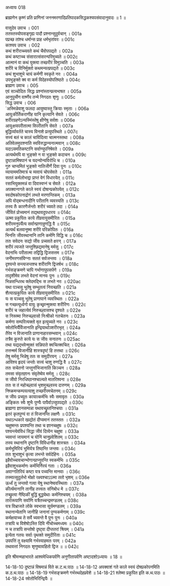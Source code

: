 अध्यायः 018

ब्राह्मणेन कृष्णं प्रति प्राणिनां जननमरणादिप्रतिपादकसिद्धकश्यपसंवादानुवादः ॥ 1 ॥

वासुदेव उवाच ।	001  
ततस्तस्योपसङ्गृह्य पादौ प्रश्नान्सुदुर्वचान् ।	001a  
पप्रच्छ तांश्च धर्मान्स प्राह धर्मभृतांवरः ॥	001c  
काश्यप उवाच ।	002  
कथं शरीराच्च्यवते कथं चैवोपपद्यते ।	002a  
कथं कष्टाच्च संसारात्संसरन्परिमुच्यते ॥	002c  
आत्मानं वा कथं युक्त्वा तच्छरीरं विमुञ्चति ।	003a  
शरीरे च विनिर्मुक्तो कथमन्यत्प्रपद्यते ॥	003c  
कथं शुभाशुभे चायं कर्मणी स्वकृते नरः ।	004a  
उपभुङ्क्ते क्व वा कर्म विदेहस्योपतिष्ठते ॥	004c  
ब्राह्मण उवाच ।	005  
एवं सञ्चोदितः सिद्धः प्रश्नांस्तान्प्रत्यभाषत ।	005a  
आनुपूर्व्येण वार्ष्णेय तन्मे निगदतः शृणुः ॥	005c  
सिद्ध उवाच ।	006  
`अस्मिन्नेवाशु फलदा आयुष्यास्तु क्रियाः स्मृताः ।	006a  
आयुःकीर्तिकराणीह यानि कृत्यानि सेवते ।	006c  
शरीरग्रहणेऽन्यस्मिंस्तेषु क्षीणेषु सर्वशः ॥	006e  
आयुःक्षयपरीतात्मा विपरीतानि सेवते ।	007a  
बुद्धिर्व्यावर्तते चास्य विनाशे प्रत्युपस्थिते ॥	007c  
सत्त्वं बलं च कालं चाविदित्वा चात्मनस्तथा ।	008a  
अतिवेलमुपाश्नाति स्वविरुद्धान्यनात्मवान् ॥	008c  
यदाऽयमतिकष्टानि सर्वाण्युपनिषेवते ।	009a  
अत्यर्थमपि वा भुङ्क्ते न वा भुङ्क्ते कदाचन ॥	009c  
दुष्टान्नामिषपानं च यदन्योन्यविरोधि च ।	010a  
गुरु चाप्यमितं भुङ्क्ते नातिजीर्णे दिवा पुनः ॥	010c  
व्यायाममतिमात्रं च व्यवायं चोपसेवते ।	011a  
सततं कर्मलोभाद्वा प्राप्तं वेगं विधारयेत् ॥	011c  
रसाभियुक्तमन्नं वा दिवास्वप्नं च सेवते ।	012a  
अपक्वानागते काले स्वयं दोषान्प्रकोपयेत् ॥	012c  
स्वदोषकोपनाद्रोगं लभते मरणान्तिकम् ।	013a  
अपि वोद्बन्धनादीनि परीतानि व्यवस्यति ॥	013c  
तस्य तैः कारणैर्जन्तोः शरीरं च्यवते तदा ।	014a  
जीवितं प्रोच्यमानं तद्यथावदुपधारय ॥	014c  
ऊष्मा प्रकुपितः काये तीव्रवायुसमीरितः ।	015a  
शरीरमनुपर्येत्य सर्वान्प्राणान्रुणद्धि वै ॥	015c  
अत्यर्थं बलवानूष्मा शरीरे परिकोपितः ।	016a  
भिनत्ति जीवस्थानानि तानि कर्मणि विद्धि च ॥	016c  
ततः सवेदनः सद्यो जीवः प्रच्यवते क्षरन् ।	017a  
शरीरं त्यजते जन्तुश्छिद्यमानेषु मर्मसु ।	017c  
वेदनाभिः परीतात्मा तद्विद्धि द्विजसत्तम ॥	017e  
जनीमरणसंविग्नाः सततं सर्वजन्तवः ।	018a  
दृश्यन्ते सन्त्यजन्तश्च शरीराणि द्विजर्षभ ॥	018c  
गर्भसङ्क्रमणे चापि गर्भाणापुपसर्पणे ।	019a  
तादृशीमेव लभते वेदनां मानवः पुनः ॥	019c  
भिन्नसन्धिरथ क्लेदमद्भिः स लभते नरः ॥	020ac  
यथा पञ्चसु भूतेषु सम्भूतत्वं नियच्छति ।	021a  
शैत्यात्प्रकुपितः काये तीव्रवायुसमीरितः ॥	021c  
यः स पञ्चसु भूतेषु प्राणापाने व्यवस्थितः ।	022a  
स गच्छत्यूर्ध्वगो वायुः कृच्छ्रान्मुक्त्वा शरीरिणः ।	022c  
शरीरं च जहात्येवं निरुच्छ्वासश्च दृश्यते ॥	022e  
स निरूष्मा निरुच्छ्वासो निःश्रीको गतचेतनः ।	023a  
कर्मणा सम्परित्यक्तो मृत इत्युच्यते नरः ॥	023c  
स्रोतोभिर्यैर्विजानाति इन्द्रियार्थाञ्शरीरभृत् ।	024a  
तैरेव न विजानाति प्राणानाहारसम्भवान् ॥	024c  
तत्रैव कुरुते काये यः स जीवः सनातनः ॥	025ac  
तथा यद्यद्भवेन्मुक्तं सन्निपाते क्वचित्क्वचित् ।	026a  
तत्तन्मर्म विजानीहि शास्त्रदृष्टं हि तत्तथा ॥	026c  
तेषु मर्मसु भिन्नेषु ततः स समुदीरयन् ।	027a  
आविश्य हृदयं जन्तोः सत्त्वं चाशु रुणद्धि वै ॥	027c  
ततः सचेतनो जन्तुर्नाभिजानाति किञ्चन ।	028a  
तमसा संवृतज्ञानः संवृतेष्वेव मर्मसु ।	028c  
स जीवो निरधिष्ठानश्चाल्यते मातरिश्वना ॥	028e  
ततः स तं महोच्छ्वासं भृशमुच्छ्वस्य दारुणम् ।	029a  
निष्क्रमन्कम्पयत्याशु तच्छरीरमचेतनम् ॥	029c  
स जीवः प्रच्युतः कायात्कर्मभिः स्वैः समावृतः ।	030a  
अङ्कितः स्वैः शुभैः पुण्यैः पापैर्वाऽप्युपपद्यते ॥	030c  
ब्राह्मणा ज्ञानसम्पन्ना यथावच्छ्रुतनिश्चयाः ।	031a  
इतरं कृतपुण्यं वा तं विजानन्ति लक्षणैः ॥	031c  
यथाऽन्धकारे खद्योतं दीप्यमानं ततस्ततः ।	032a  
चक्षुष्मन्तः प्रपश्यन्ति तथा च ज्ञानचक्षुषः ॥	032c  
पश्यन्त्येवंविधं सिद्धा जीवं दिव्येन चक्षुषा ।	033a  
च्यवन्तं जायमानं च योनिं चानुप्रवेशितम् ॥	033c  
तस्य स्थानानि दृष्टानि विविधानीह शास्त्रतः ।	034a  
कर्मभूमिरियं भूमिर्यत्र तिष्ठन्ति जन्तवः ॥	034c  
ततः शुभाशुभं कृत्वा लभन्ते सर्वदेहिनः ।	035a  
इहैवोच्चावचान्भोगान्प्राप्नुवन्ति स्वकर्मभिः ॥	035c  
इहैवाशुभकर्माणः कर्मभिर्निरयं गताः ।	036a  
अवाग्गतिरियं कष्टा यत्र पच्यन्ति मानवाः ।	036c  
तस्मात्सुदुर्लभो मोक्षो रक्ष्यश्चाऽऽत्मा ततो भृशम् ॥	036e  
ऊर्ध्वं तु जन्तवो गत्वा येषु स्थानेष्ववस्थिताः ।	037a  
कीर्त्यमानानि तानीह तत्त्वतः संनिबोध मे ॥	037c  
तच्छ्रुत्वा नैष्ठिकीं बुद्धिं बुद्ध्येथाः कर्मनिश्चयम् ।	038a  
तारारूपाणि सर्वाणि यत्रैतच्चन्द्रमण्डलम् ॥	038c  
यत्र विभ्राजते लोके स्वभासा सूर्यमण्डलम् ।	039a  
स्थानान्येतानि जानीहि जनानां पुण्यकर्मणाम् ॥	039c  
कर्मक्षयाच्च ते सर्वे च्यवन्ते वै पुनः पुनः ।	040a  
तत्रापि च विशेषोऽस्ति दिवि नीचोच्चमध्यमः ॥	040c  
न च तत्रापि सन्तोषो दृष्ट्वा दीप्ततरां श्रियम् ।	041a  
इत्येता गतयः सर्वाः पृथक्ते समुदीरिताः ॥	041c  
उपपत्तिं तु वक्ष्यामि गर्भस्याहमतः परम् ।	042a  
तथावत्तां निगदतः शृणुष्वावहितो द्विज ॥ ॥	042c  

इति श्रीमन्महाभारते आश्वमेधिकपर्वणि अनुगीतापर्वणि अष्टादशोऽध्यायः ॥ 18 ॥

14-18-10 दुष्टान्नं विषमान्नं विते क.ट.थ.पाठः ॥ 14-18-12 अपक्वाशं गते काले स्वयं दोषप्रकोपनमिति क.ठ.थ.पाठः ॥ 14-18-19 गर्भसङ्क्रमणे गर्भस्थदेहप्रवेशे ॥ 14-18-21 श्लेष्मा प्रकुपित इति क.थ.पाठः ॥ 14-18-24 स्रोतोभिरिन्द्रियैः ॥ 
